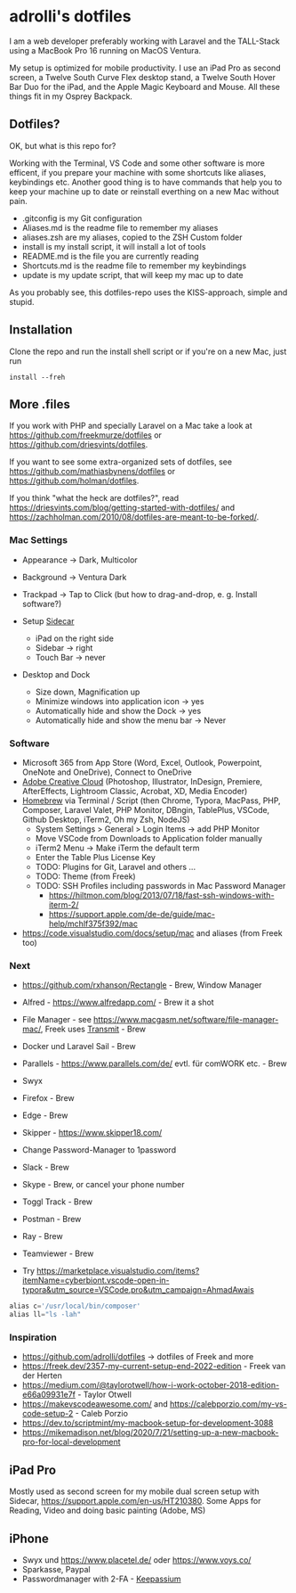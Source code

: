 # adrolli's dotfiles

I am a web developer preferably working with Laravel and the TALL-Stack using a MacBook Pro 16 running on MacOS Ventura.

My setup is optimized for mobile productivity. I use an iPad Pro as second screen, a Twelve South Curve Flex desktop stand, a Twelve South Hover Bar Duo for the iPad, and the Apple Magic Keyboard and Mouse. All these things fit in my Osprey Backpack.

## Dotfiles?

OK, but what is this repo for?

Working with the Terminal, VS Code and some other software is more efficent, if you prepare your machine with some shortcuts like aliases, keybindings etc. Another good thing is to have commands that help you to keep your machine up to date or reinstall everthing on a new Mac without pain.

- .gitconfig is my Git configuration
- Aliases.md is the readme file to remember my aliases
- aliases.zsh are my aliases, copied to the ZSH Custom folder
- install is my install script, it will install a lot of tools
- README.md is the file you are currently reading
- Shortcuts.md is the readme file to remember my keybindings
- update is my update script, that will keep my mac up to date

As you probably see, this dotfiles-repo uses the KISS-approach, simple and stupid.

## Installation

Clone the repo and run the install shell script or if you're on a new Mac, just run

```
install --freh
```

## More .files

If you work with PHP and specially Laravel on a Mac take a look at https://github.com/freekmurze/dotfiles or https://github.com/driesvints/dotfiles.

If you want to see some extra-organized sets of dotfiles, see https://github.com/mathiasbynens/dotfiles or https://github.com/holman/dotfiles.

If you think "what the heck are dotfiles?", read https://driesvints.com/blog/getting-started-with-dotfiles/ and https://zachholman.com/2010/08/dotfiles-are-meant-to-be-forked/.


### Mac Settings

- Appearance -> Dark, Multicolor

- Background -> Ventura Dark

- Trackpad -> Tap to Click (but how to drag-and-drop, e. g. Install software?)

- Setup [Sidecar](https://support.apple.com/HT210380)

  - iPad on the right side
  - Sidebar -> right
  - Touch Bar -> never

- Desktop and Dock

  - Size down, Magnification up
  - Minimize windows into application icon -> yes
  - Automatically hide and show the Dock -> yes
  - Automatically hide and show the menu bar -> Never

  

### Software

- Microsoft 365 from App Store (Word, Excel, Outlook, Powerpoint, OneNote and OneDrive), Connect to OneDrive
- [Adobe Creative Cloud](https://www.adobe.com/) (Photoshop, Illustrator, InDesign, Premiere, AfterEffects, Lightroom Classic, Acrobat, XD, Media Encoder)
- [Homebrew](https://brew.sh/) via Terminal / Script (then Chrome, Typora, MacPass, PHP, Composer, Laravel Valet, PHP Monitor, DBngin, TablePlus, VSCode, Github Desktop, iTerm2, Oh my Zsh, NodeJS)
  - System Settings > General > Login Items -> add PHP Monitor
  - Move VSCode from Downloads to Application folder manually
  - iTerm2 Menu -> Make iTerm the default term
  - Enter the Table Plus License Key
  - TODO: Plugins for Git, Laravel and others ...
  - TODO: Theme (from Freek)
  - TODO: SSH Profiles including passwords in Mac Password Manager
    - https://hiltmon.com/blog/2013/07/18/fast-ssh-windows-with-iterm-2/
    - https://support.apple.com/de-de/guide/mac-help/mchlf375f392/mac
- https://code.visualstudio.com/docs/setup/mac  and aliases (from Freek too)



### Next

- https://github.com/rxhanson/Rectangle - Brew, Window Manager
- Alfred - https://www.alfredapp.com/ - Brew it a shot
- File Manager - see https://www.macgasm.net/software/file-manager-mac/, Freek uses [Transmit](https://panic.com/transmit/) - Brew
- Docker und Laravel Sail - Brew
- Parallels - https://www.parallels.com/de/ evtl. für comWORK etc. - Brew
- Swyx
- Firefox - Brew
- Edge - Brew
- Skipper - https://www.skipper18.com/
- Change Password-Manager to 1password
- Slack - Brew
- Skype - Brew, or cancel your phone number
- Toggl Track - Brew
- Postman - Brew
- Ray - Brew
- Teamviewer - Brew


- Try https://marketplace.visualstudio.com/items?itemName=cyberbiont.vscode-open-in-typora&utm_source=VSCode.pro&utm_campaign=AhmadAwais


```php
alias c='/usr/local/bin/composer'
alias ll="ls -lah"
```





### Inspiration

- https://github.com/adrolli/dotfiles -> dotfiles of Freek and more
- https://freek.dev/2357-my-current-setup-end-2022-edition - Freek van der Herten
- https://medium.com/@taylorotwell/how-i-work-october-2018-edition-e66a09931e7f - Taylor Otwell
- https://makevscodeawesome.com/ and https://calebporzio.com/my-vs-code-setup-2 - Caleb Porzio
- https://dev.to/scriptmint/my-macbook-setup-for-development-3088
- https://mikemadison.net/blog/2020/7/21/setting-up-a-new-macbook-pro-for-local-development



## iPad Pro

Mostly used as second screen for my mobile dual screen setup with Sidecar, https://support.apple.com/en-us/HT210380. Some Apps for Reading, Video and doing basic painting (Adobe, MS)



## iPhone

- Swyx und https://www.placetel.de/ oder https://www.voys.co/
- Sparkasse, Paypal
- Passwordmanager with 2-FA - [Keepassium](https://apps.apple.com/de/app/keepassium-keepass-passwords/id1435127111)


